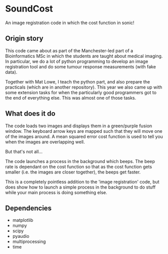 # SoundCost
An image registration code in which the cost function in sonic!


## Origin story
This code came about as part of the Manchester-led part of a Bioinformatics MSc in which the students are taught about medical imaging. In particular, we do a lot of python programming to develop an image registration tool and do some tumour response measurements (with fake data).

Together with Mat Lowe, I teach the python part, and also prepare the practicals (which are in another repository). This year we also came up with some extension tasks for when the particularly good programmers got to the end of everything else. This was almost one of those tasks.

## What does it do
The code loads two images and displays them in a green/purple fusion window. The keyboard arrow keys are mapped such that they will move one of the images around. A mean squared error cost function is used to tell you when the images are overlapping well.

But that's not all...

The code launches a process in the background which beeps. The beep rate is dependant on the cost function so that as the cost function gets smaller (i.e. the images are closer together), the beeps get faster. 

This is a completely pointless addition to the 'image registration' code, but does show how to launch a simple process in the background to do stuff while your main process is doing something else.


## Dependencies
- matplotlib
- numpy
- scipy
- pyaudio
- multiprocessing
- time
